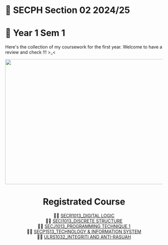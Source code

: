 # 🔎 SECPH Section 02 2024/25
# 📂 Year 1 Sem 1
Here's the collection of my coursework for the first year.
Welcome to have a review and check !!! >_<
<head>
<center>
<p align="center"> <img src="https://github.com/user-attachments/assets/6a28ad0e-03be-41ca-bfc8-2dea9558da56" width=700px, height=400px> </p>

# Registrated Course
⛓️‍💥 [SECR1013_DIGITAL LOGIC <br>]()
⛓️‍💥 [SECI1013_DISCRETE STRUCTURE <br>]()
⛓️‍💥 [SECJ1013_PROGRAMMING TECHNIQUE 1 <br>]()
⛓️‍💥 [SECP1513_TECHNOLOGY & INFORMATION SYSTEM <br>]()
⛓️‍💥 [ULRS1032_INTEGRITI AND ANTI-RASUAH <br>]()
